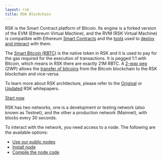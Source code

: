 ```yaml
---
layout: rsk
title: RSK Blockchain
---
```


RSK is the Smart Contract platform of Bitcoin. Its engine is a forked version of the EVM (Ethereum Virtual Machine), and the RVM (RSK Virtual Machine) is compatible with Ethereum [Smart Contracts](/develop) and the [tools](/tools) used to [deploy and interact](/tutorials/) with them.

The [Smart Bitcoin (RBTC)](/rsk/rbtc) is the native token in RSK and it is used to pay for the gas required for the execution of transactions. It is pegged 1:1 with Bitcoin, which means in RSK there are exactly 21M RBTC. A [2-way peg](/rsk/architecture/2-way-peg/) (2WP) allows the [transfer of bitcoins](/rsk/rbtc/conversion) from the Bitcoin blockchain to the RSK blockchain and vice-versa.

To learn more about RSK architecture, please refer to the [Original](https://www.rsk.co/Whitepapers/RSK_White_Paper-ORIGINAL.pdf) or [Updated](https://www.rsk.co/Whitepapers/RSK-White-Paper-Updated.pdf) RSK whitepapers.

<a href="/quick-start/" class="green-button">Start now</a>

RSK has two networks, one is a development or testing network (also known as Testnet), and the other a production network (Mainnet), with blocks every 30 seconds.

To interact with the network, you need access to a node. The following are the available options:
- [Use our public nodes](/rsk/public-nodes)
- [Install node](/rsk/node/install)
- [Compile the node code](/rsk/node/contribute/)
